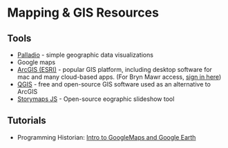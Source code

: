 # Mapping & GIS Resources

## Tools

- [Palladio](https://hdlab.stanford.edu/palladio/) - simple geographic data visualizations
- Google maps
- [ArcGIS (ESRI)](https://www.arcgis.com/index.html) - popular GIS platform, including desktop software for mac and many cloud-based apps. (For Bryn Mawr access, [sign in here](https://brynmawrcollege.maps.arcgis.com/))
- [QGIS](https://qgis.org/en/site/) - free and open-source GIS software used as an alternative to ArcGIS
- [Storymaps JS](https://storymap.knightlab.com/) - Open-source eographic slideshow tool

## Tutorials

- Programming Historian: [Intro to GoogleMaps and Google Earth](https://programminghistorian.org/en/lessons/googlemaps-googleearth)